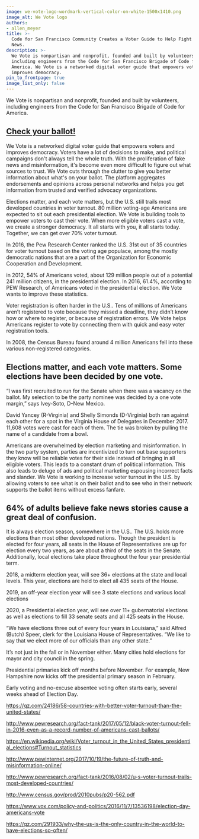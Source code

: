 ```yaml
---
image: we-vote-logo-wordmark-vertical-color-on-white-1500x1410.png
image_alt: We Vote logo
authors:
- allen_meyer
title: >-
  Code for San Francisco Community Creates a Voter Guide to Help Fight Fake
  News.
description: >-
  We Vote is nonpartisan and nonprofit, founded and built by volunteers,
  including engineers from the Code for San Francisco Brigade of Code for
  America. We Vote is a networked digital voter guide that empowers voters and
  improves democracy. 
pin_to_frontpage: true
image_list_only: false
---
```

We Vote is nonpartisan and nonprofit, founded and built by volunteers, including engineers from the Code for San Francisco Brigade of Code for America.

## [Check your ballot!](https://wevote.us/ballot)

We Vote is a networked digital voter guide that empowers voters and improves democracy. Voters have a lot of decisions to make, and political campaigns don't always tell the whole truth. With the proliferation of fake news and misinformation, it's become even more difficult to figure out what sources to trust. We Vote cuts through the clutter to give you better information about what's on your ballot. The platform aggregates endorsements and opinions across personal networks and helps you get information from trusted and verified advocacy organizations. 

Elections matter, and each vote matters, but the U.S. still trails most developed countries in voter turnout. 80 million voting-age Americans are expected to sit out each presidential election. We Vote is building tools to empower voters to cast their vote. When more eligible voters cast a vote, we create a stronger democracy. It all starts with you, it all starts today. Together, we can get over 70% voter turnout. 

In 2016, the Pew Research Center ranked the U.S. 31st out of 35 countries for voter turnout based on the voting age populace, among the mostly democratic nations that are a part of the Organization for Economic Cooperation and Development. 

in 2012, 54% of Americans voted, about 129 million people out of a potential 241 million citizens, in the presidential election. In 2016, 61.4%, according to PEW Research, of Americans voted in the presidential election. We Vote wants to improve these statistics. 

Voter registration is often harder in the U.S.. Tens of millions of Americans aren’t registered to vote because they missed a deadline, they didn’t know how or where to register, or because of registration errors. We Vote helps Americans register to vote by connecting them with quick and easy voter registration tools. 

In 2008, the Census Bureau found around 4 million Americans fell into these various non-registered categories.

## **Elections matter, and each vote matters. Some elections have been decided by one vote.** 

“I was first recruited to run for the Senate when there was a vacancy on the ballot. My selection to be the party nominee was decided by a one vote margin,” says Ivey-Soto, D-New Mexico. 

David Yancey (R-Virginia) and Shelly Simonds (D-Virginia) both ran against each other for a spot in the Virginia House of Delegates in December 2017. 11,608 votes were cast for each of them. The tie was broken by pulling the name of a candidate from a bowl.

Americans are overwhelmed by election marketing and misinformation. In the two party system, parties are incentivized to turn out base supporters they know will be reliable votes for their side instead of bringing in all eligible voters. This leads to a constant drum of political information. This also leads to deluge of ads and political marketing espousing incorrect facts and slander. We Vote is working to increase voter turnout in the U.S. by allowing voters to see what is on their ballot and to see who in their network supports the ballot items without excess fanfare.

## **64% of adults believe fake news stories cause a great deal of confusion.**

It is always election season, somewhere in the U.S.. The U.S. holds more elections than most other developed nations. Though the president is elected for four years, all seats in the House of Representatives are up for election every two years, as are about a third of the seats in the Senate. Additionally, local elections take place throughout the four year presidential term. 

2018, a midterm election year, will see 36+ elections at the state and local levels. This year, elections are held to elect all 435 seats of the House. 

2019, an off-year election year will see 3 state elections and various local elections

2020, a Presidential election year, will see over 11+ gubernatorial elections as well as elections to fill 33 senate seats and all 425 seats in the House. 

“We have elections three out of every four years in Louisiana,” said Alfred (Butch) Speer, clerk for the Louisiana House of Representatives. “We like to say that we elect more of our officials than any other state.”

It’s not just in the fall or in November either. Many cities hold elections for mayor and city council in the spring. 

Presidential primaries kick off months before November. For example, New Hampshire now kicks off the presidential primary season in February. 

Early voting and no-excuse absentee voting often starts early, several weeks ahead of Election Day. 

https://qz.com/24186/58-countries-with-better-voter-turnout-than-the-united-states/

http://www.pewresearch.org/fact-tank/2017/05/12/black-voter-turnout-fell-in-2016-even-as-a-record-number-of-americans-cast-ballots/

https://en.wikipedia.org/wiki/Voter_turnout_in_the_United_States_presidential_elections#Turnout_statistics

http://www.pewinternet.org/2017/10/19/the-future-of-truth-and-misinformation-online/

http://www.pewresearch.org/fact-tank/2016/08/02/u-s-voter-turnout-trails-most-developed-countries/

http://www.census.gov/prod/2010pubs/p20-562.pdf

https://www.vox.com/policy-and-politics/2016/11/7/13536198/election-day-americans-vote

https://qz.com/291933/why-the-us-is-the-only-country-in-the-world-to-have-elections-so-often/
